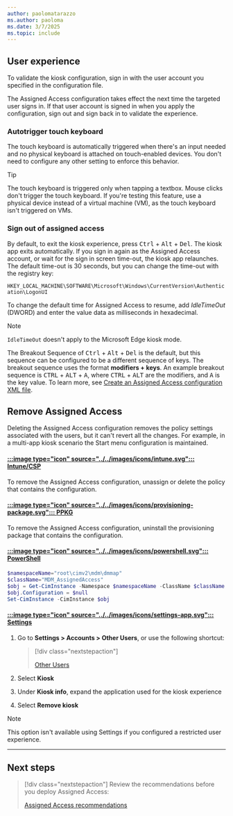 ```yaml
---
author: paolomatarazzo
ms.author: paoloma
ms.date: 3/7/2025
ms.topic: include
---
```


## User experience

To validate the kiosk configuration, sign in with the user account you specified in the configuration file.

The Assigned Access configuration takes effect the next time the targeted user signs in. If that user account is signed in when you apply the configuration, sign out and sign back in to validate the experience.

### Autotrigger touch keyboard

The touch keyboard is automatically triggered when there's an input needed and no physical keyboard is attached on touch-enabled devices. You don't need to configure any other setting to enforce this behavior.

> [!TIP]
> The touch keyboard is triggered only when tapping a textbox. Mouse clicks don't trigger the touch keyboard. If you're testing this feature, use a physical device instead of a virtual machine (VM), as the touch keyboard isn't triggered on VMs.

### Sign out of assigned access

By default, to exit the kiosk experience, press <kbd>Ctrl</kbd> + <kbd>Alt</kbd> + <kbd>Del</kbd>. The kiosk app exits automatically. If you sign in again as the Assigned Access account, or wait for the sign in screen time-out, the kiosk app relaunches. The default time-out is 30 seconds, but you can change the time-out with the registry key:

`HKEY_LOCAL_MACHINE\SOFTWARE\Microsoft\Windows\CurrentVersion\Authentication\LogonUI`

To change the default time for Assigned Access to resume, add *IdleTimeOut* (DWORD) and enter the value data as milliseconds in hexadecimal.

> [!NOTE]
> `IdleTimeOut` doesn't apply to the Microsoft Edge kiosk mode.

The Breakout Sequence of <kbd>Ctrl</kbd> + <kbd>Alt</kbd> + <kbd>Del</kbd> is the default, but this sequence can be configured to be a different sequence of keys. The breakout sequence uses the format **modifiers + keys**. An example breakout sequence is <kbd>CTRL</kbd> + <kbd>ALT</kbd> + <kbd>A</kbd>, where <kbd>CTRL</kbd> + <kbd>ALT</kbd> are the modifiers, and <kbd>A</kbd> is the key value. To learn more, see [Create an Assigned Access configuration XML file](../configuration-file.md).

## Remove Assigned Access

Deleting the Assigned Access configuration removes the policy settings associated with the users, but it can't revert all the changes. For example, in a multi-app kiosk scenario the Start menu configuration is maintained.

#### [:::image type="icon" source="../../images/icons/intune.svg"::: **Intune/CSP**](#tab/intune)

To remove the Assigned Access configuration, unassign or delete the policy that contains the configuration.

#### [:::image type="icon" source="../../images/icons/provisioning-package.svg"::: **PPKG**](#tab/ppkg)

To remove the Assigned Access configuration, uninstall the provisioning package that contains the configuration.

#### [:::image type="icon" source="../../images/icons/powershell.svg"::: **PowerShell**](#tab/ps)

```PowerShell
$namespaceName="root\cimv2\mdm\dmmap"
$className="MDM_AssignedAccess"
$obj = Get-CimInstance -Namespace $namespaceName -ClassName $className
$obj.Configuration = $null
Set-CimInstance -CimInstance $obj
```

#### [:::image type="icon" source="../../images/icons/settings-app.svg"::: **Settings**](#tab/settings)

1. Go to **Settings > Accounts > Other Users**, or use the following shortcut:

    > [!div class="nextstepaction"]
    >
    > [Other Users](ms-settings:otherusers)

1. Select **Kiosk**
1. Under **Kiosk info**, expand the application used for the kiosk experience
1. Select **Remove kiosk**

> [!NOTE]
> This option isn't available using Settings if you configured a restricted user experience.

---

## Next steps

> [!div class="nextstepaction"]
> Review the recommendations before you deploy Assigned Access:
>
> [Assigned Access recommendations](../recommendations.md)
